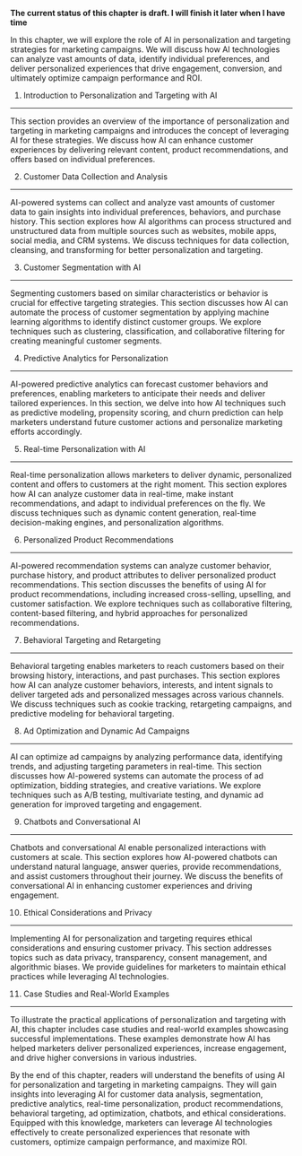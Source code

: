 **The current status of this chapter is draft. I will finish it later when I have time**

In this chapter, we will explore the role of AI in personalization and targeting strategies for marketing campaigns. We will discuss how AI technologies can analyze vast amounts of data, identify individual preferences, and deliver personalized experiences that drive engagement, conversion, and ultimately optimize campaign performance and ROI.

1. Introduction to Personalization and Targeting with AI
--------------------------------------------------------

This section provides an overview of the importance of personalization and targeting in marketing campaigns and introduces the concept of leveraging AI for these strategies. We discuss how AI can enhance customer experiences by delivering relevant content, product recommendations, and offers based on individual preferences.

2. Customer Data Collection and Analysis
----------------------------------------

AI-powered systems can collect and analyze vast amounts of customer data to gain insights into individual preferences, behaviors, and purchase history. This section explores how AI algorithms can process structured and unstructured data from multiple sources such as websites, mobile apps, social media, and CRM systems. We discuss techniques for data collection, cleansing, and transforming for better personalization and targeting.

3. Customer Segmentation with AI
--------------------------------

Segmenting customers based on similar characteristics or behavior is crucial for effective targeting strategies. This section discusses how AI can automate the process of customer segmentation by applying machine learning algorithms to identify distinct customer groups. We explore techniques such as clustering, classification, and collaborative filtering for creating meaningful customer segments.

4. Predictive Analytics for Personalization
-------------------------------------------

AI-powered predictive analytics can forecast customer behaviors and preferences, enabling marketers to anticipate their needs and deliver tailored experiences. In this section, we delve into how AI techniques such as predictive modeling, propensity scoring, and churn prediction can help marketers understand future customer actions and personalize marketing efforts accordingly.

5. Real-time Personalization with AI
------------------------------------

Real-time personalization allows marketers to deliver dynamic, personalized content and offers to customers at the right moment. This section explores how AI can analyze customer data in real-time, make instant recommendations, and adapt to individual preferences on the fly. We discuss techniques such as dynamic content generation, real-time decision-making engines, and personalization algorithms.

6. Personalized Product Recommendations
---------------------------------------

AI-powered recommendation systems can analyze customer behavior, purchase history, and product attributes to deliver personalized product recommendations. This section discusses the benefits of using AI for product recommendations, including increased cross-selling, upselling, and customer satisfaction. We explore techniques such as collaborative filtering, content-based filtering, and hybrid approaches for personalized recommendations.

7. Behavioral Targeting and Retargeting
---------------------------------------

Behavioral targeting enables marketers to reach customers based on their browsing history, interactions, and past purchases. This section explores how AI can analyze customer behaviors, interests, and intent signals to deliver targeted ads and personalized messages across various channels. We discuss techniques such as cookie tracking, retargeting campaigns, and predictive modeling for behavioral targeting.

8. Ad Optimization and Dynamic Ad Campaigns
-------------------------------------------

AI can optimize ad campaigns by analyzing performance data, identifying trends, and adjusting targeting parameters in real-time. This section discusses how AI-powered systems can automate the process of ad optimization, bidding strategies, and creative variations. We explore techniques such as A/B testing, multivariate testing, and dynamic ad generation for improved targeting and engagement.

9. Chatbots and Conversational AI
---------------------------------

Chatbots and conversational AI enable personalized interactions with customers at scale. This section explores how AI-powered chatbots can understand natural language, answer queries, provide recommendations, and assist customers throughout their journey. We discuss the benefits of conversational AI in enhancing customer experiences and driving engagement.

10. Ethical Considerations and Privacy
--------------------------------------

Implementing AI for personalization and targeting requires ethical considerations and ensuring customer privacy. This section addresses topics such as data privacy, transparency, consent management, and algorithmic biases. We provide guidelines for marketers to maintain ethical practices while leveraging AI technologies.

11. Case Studies and Real-World Examples
----------------------------------------

To illustrate the practical applications of personalization and targeting with AI, this chapter includes case studies and real-world examples showcasing successful implementations. These examples demonstrate how AI has helped marketers deliver personalized experiences, increase engagement, and drive higher conversions in various industries.

By the end of this chapter, readers will understand the benefits of using AI for personalization and targeting in marketing campaigns. They will gain insights into leveraging AI for customer data analysis, segmentation, predictive analytics, real-time personalization, product recommendations, behavioral targeting, ad optimization, chatbots, and ethical considerations. Equipped with this knowledge, marketers can leverage AI technologies effectively to create personalized experiences that resonate with customers, optimize campaign performance, and maximize ROI.
